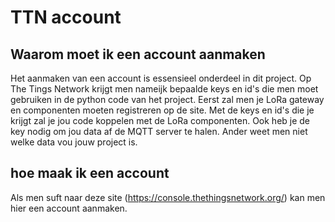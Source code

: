 # TTN account
## Waarom moet ik een account aanmaken
Het aanmaken van een account is essensieel onderdeel in dit project. Op The Tings Network krijgt men nameijk bepaalde keys en id's die men moet gebruiken in de python code van het project. Eerst zal men je LoRa gateway en componenten moeten registreren op de site. Met de keys en id's die je krijgt zal je jou code koppelen met de LoRa componenten. Ook heb je de key nodig om jou data af de MQTT server te halen. Ander weet men niet welke data vou jouw project is.

## hoe maak ik een account
Als men suft naar deze site (https://console.thethingsnetwork.org/) kan men hier een account aanmaken. 
